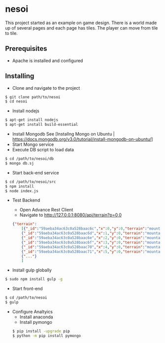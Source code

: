 # nesoi

This project started as an example on game design. There is a world made up of several pages and each page has tiles. The player can move from tile to tile.

## Prerequisites
* Apache is installed and configured 


## Installing

* Clone and navigate to the project 
```bash
$ git clone path/to/nesoi
$ cd nesoi
```
* Install nodejs
```bash
$ apt-get install nodejs
$ apt-get install build-essential
```
* Install Mongodb See [Installng Mongo on Ubuntu | https://docs.mongodb.org/v3.0/tutorial/install-mongodb-on-ubuntu/]
* Start Mongo service
* Execute DB script to load data
```bash
$ cd /path/to/nesoi/db
$ mongo db.sj
```
* Start back-end service
```bash
$ cd /path/to/nesoi/src
$ npm install
$ node index.js
```
* Test Backend
   * Open Advance Rest Client
   * Navigate to http://127.0.0.1:8080/api/terrain?p=0,0
   ```json
   {"terrain":      
       [{"_id":"59aeba34ac63c0a528baac6c","x":0,"y":0,"terrain":"mountainGreen","traversable":false,"mY":0,"mX":0,"idx":0}, 
       {"_id":"59aeba34ac63c0a528baac6d","x":1,"y":0,"terrain":"mountainGreen","traversable":false,"mY":0,"mX":1,"idx":1},
       {"_id":"59aeba34ac63c0a528baac6e","x":2,"y":0,"terrain":"mountainGreen","traversable":false,"mY":0,"mX":2,"idx":2},
       {"_id":"59aeba34ac63c0a528baac6f","x":3,"y":0,"terrain":"mountainGreen","traversable":false,"mY":0,"mX":3,"idx":3},
       {"_id":"59aeba34ac63c0a528baac70","x":4,"y":0,"terrain":"mountainGreen","traversable":false,"mY":0,"mX":4,"idx":4},
       {"_id":"59aeba34ac63c0a528baac71","x":5,"y":0,"terrain":"mountainGreen","traversable":false,"mY":0,"mX":5,"idx":5},
       {"..."}
       ]
   ```

* Install gulp globally
```bash
$ sudo npm install gulp -g
```
* Start front-end
```bash
$ cd /path/to/nesoi
$ gulp
```
* Configure Analtyics
    * Install anaconda
    * Install pymongo
    ```bash
    $ pip install -upgrade pip
    $ python -m pip install pymongo
    ````
